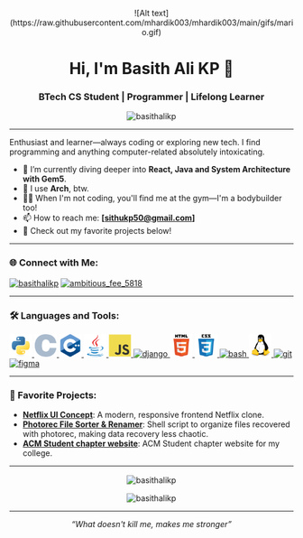 <p align="center">
 ![Alt text](https://raw.githubusercontent.com/mhardik003/mhardik003/main/gifs/mario.gif)

</p>

<h1 align="center">Hi, I'm Basith Ali KP 👋</h1>
<h3 align="center">BTech CS Student | Programmer | Lifelong Learner</h3>

<p align="center"> <img src="https://komarev.com/ghpvc/?username=basithalikp&label=Profile%20views&color=0e75b6&style=flat" alt="basithalikp" /> </p>

---

<p align="left">
  Enthusiast and learner—always coding or exploring new tech. I find programming and anything computer-related absolutely intoxicating.
</p>

- 🌱 I’m currently diving deeper into **React, Java and System Architecture with Gem5**.
- 🐧 I use **Arch**, btw.
- 🏋️‍♂️ When I'm not coding, you'll find me at the gym—I'm a bodybuilder too!
- 📫 How to reach me: **[sithukp50@gmail.com]**
- 🚀 Check out my favorite projects below!

---

<h3 align="left">🌐 Connect with Me:</h3>
<p align="left">
<a href="https://linkedin.com/in/basithalikp" target="blank"><img align="center" src="https://raw.githubusercontent.com/rahuldkjain/github-profile-readme-generator/master/src/images/icons/Social/linked-in-alt.svg" alt="basithalikp" height="30" width="40" /></a>
<a href="https://www.reddit.com/user/Ambitious_Fee_5818/" target="blank"><img align="center" src="https://raw.githubusercontent.com/rahuldkjain/github-profile-readme-generator/master/src/images/icons/Social/reddit.svg" alt="ambitious_fee_5818" height="30" width="40" /></a>
</p>

---

<h3 align="left">🛠️ Languages and Tools:</h3>
<p align="left">
    <a href="https://www.python.org" target="_blank" rel="noreferrer"> <img src="https://raw.githubusercontent.com/devicons/devicon/master/icons/python/python-original.svg" alt="python" width="40" height="40"/> </a>
    <a href="https://www.cprogramming.com/" target="_blank" rel="noreferrer"> <img src="https://raw.githubusercontent.com/devicons/devicon/master/icons/c/c-original.svg" alt="c" width="40" height="40"/> </a>
    <a href="https://www.cplusplus.com/" target="_blank" rel="noreferrer"> <img src="https://raw.githubusercontent.com/devicons/devicon/master/icons/cplusplus/cplusplus-original.svg" alt="c++" width="40" height="40"/> </a>
    <a href="https://www.java.com" target="_blank" rel="noreferrer"> <img src="https://raw.githubusercontent.com/devicons/devicon/master/icons/java/java-original.svg" alt="java" width="40" height="40"/> </a>
    <a href="https://developer.mozilla.org/en-US/docs/Web/JavaScript" target="_blank" rel="noreferrer"> <img src="https://raw.githubusercontent.com/devicons/devicon/master/icons/javascript/javascript-original.svg" alt="javascript" width="40" height="40"/> </a>
    <a href="https://www.djangoproject.com/" target="_blank" rel="noreferrer"> <img src="https://cdn.worldvectorlogo.com/logos/django.svg" alt="django" width="40" height="40"/> </a>
    <a href="https://www.w3.org/html/" target="_blank" rel="noreferrer"> <img src="https://raw.githubusercontent.com/devicons/devicon/master/icons/html5/html5-original-wordmark.svg" alt="html5" width="40" height="40"/> </a>
    <a href="https://www.w3schools.com/css/" target="_blank" rel="noreferrer"> <img src="https://raw.githubusercontent.com/devicons/devicon/master/icons/css3/css3-original-wordmark.svg" alt="css3" width="40" height="40"/> </a>
    <a href="https://www.gnu.org/software/bash/" target="_blank" rel="noreferrer"> <img src="https://www.vectorlogo.zone/logos/gnu_bash/gnu_bash-icon.svg" alt="bash" width="40" height="40"/> </a>
    <a href="https://www.linux.org/" target="_blank" rel="noreferrer"> <img src="https://raw.githubusercontent.com/devicons/devicon/master/icons/linux/linux-original.svg" alt="linux" width="40" height="40"/> </a>
    <a href="https://git-scm.com/" target="_blank" rel="noreferrer"> <img src="https://www.vectorlogo.zone/logos/git-scm/git-scm-icon.svg" alt="git" width="40" height="40"/> </a>
    <a href="https://www.figma.com/" target="_blank" rel="noreferrer"> <img src="https://www.vectorlogo.zone/logos/figma/figma-icon.svg" alt="figma" width="40" height="40"/> </a>
</p>

---

<h3 align="left">🚀 Favorite Projects:</h3>

- [**Netflix UI Concept**](https://github.com/basithalikp/netflix-frontend): A modern, responsive frontend Netflix clone.
- [**Photorec File Sorter & Renamer**](https://github.com/basithalikp/file-sorter-renamer-photorec): Shell script to organize files recovered with photorec, making data recovery less chaotic.
- [**ACM Student chapter website**](https://github.com/basithalikp/acm-nssce): ACM Student chapter website for my college.

---

<p align="center">
  <img align="center" src="https://github-readme-stats.vercel.app/api/top-langs?username=basithalikp&show_icons=true&locale=en&layout=compact" alt="basithalikp" />
</p>

<p align="center">
  <img align="center" src="https://github-readme-stats.vercel.app/api?username=basithalikp&show_icons=true&locale=en" alt="basithalikp" />
</p>

---

<p align="center"><i>“What doesn't kill me, makes me stronger”</i></p>
